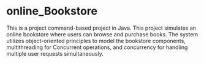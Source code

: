 # online_Bookstore
This is a project command-based project in Java.  This project simulates an online bookstore where users can browse and purchase books. The system utilizes object-oriented principles to model the bookstore components, multithreading for Concurrent operations, and concurrency for handling multiple user requests simultaneously. 
